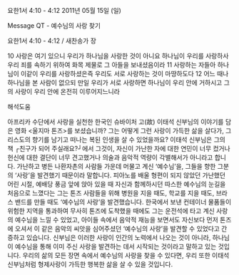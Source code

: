 요한1서 4:10 - 4:12 
2011년 05월 15일 (일)

Message QT -  예수님의  사랑 찾기



요한1서 4:10 - 4:12 / 새찬송가  장


10 사랑은 여기 있으니 우리가 하나님을 사랑한 것이 아니요 하나님이 우리를 사랑하사 우리 죄를 속하기 위하여 화목 제물로 그 아들을 보내셨음이라 11 사랑하는 자들아 하나님이 이같이 우리를 사랑하셨은즉 우리도 서로 사랑하는 것이 마땅하도다  12 어느 때나 하나님을 본 사람이 없으되 만일 우리가 서로 사랑하면 하나님이 우리 안에 거하시고 그의 사랑이 우리 안에 온전히 이루어지느니라

해석도움





아프리카 수단에서 사랑을 실천한 한국인 슈바이처 고(故) 이태석 신부님의 이야기를 담은 영화 <울지마 톤즈>를 보셨습니까? 그는 어떻게 그런 사랑이 가득한 삶을 살다가, 그리스도의 향기를 남기고 떠나는 복된 인생을 살 수 있었을까요?   이태석 신부님은 그의 책 ┌친구가 되어 주실래요?┘에서 그것이, 자신이 가난한 자에 대한 연민이 너무 컸거나 헌신에 대한 결단이 너무 견고했거나 의술과 음악적 역량이 각별해서가 아니라고 합니다. 가난하고 병든 나환자촌의 사람들 가운데 머물고 계신 ‘예수님’을, 그들을 향한 그분의 ‘사랑’을 발견했기 때문이라 말합니다.  피아노를 배울 형편이 되지 않았던 가난했던 어린 시절, 예배당 풍금 앞에 앉아 있을 때 자신과 함께하시던 따스한 예수님의 눈길을 처음으로 느꼈다는 그는 톤즈 사람들을 위해 병원을 지을 때도, 학교를 지을 때도, 브라스 밴드를 만들 때도 ‘예수님의 사랑’을 발견했습니다. 한국에서 보낸 컨테이너 물품들이 위험한 지역을 통과하여 무사히 톤즈에 도착했을 때에도 그는 운전석에 타고 계신 사랑의 예수님을 느낄 수 있었고, 아이들 속에서 음악적 재능을 보면서도 자신보다 먼저 톤즈에 오셔서 이 같은 음악의 씨앗을 심어주셨던 ‘예수님의 사랑’을 발견할 수 있었다고 간증하고 있습니다.  신부님은 이러한 사랑이 인간의 노력에서 나오는 것이 아니라, 하나님이 예수님을 통해 이미 주신 사랑을 발견하는 데서 시작되는 것이라고 말하고 있는 것입니다. 우리의 삶의 모든 장면 속에서 예수님의 사랑을 찾을 수 있다면, 우리 또한 이태석 신부님처럼 형제사랑이 가득한 행복한 삶을 살 수 있을 것입니다.
